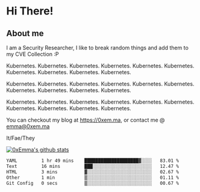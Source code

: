 # Hi There!

## About me
I am a Security Researcher, I like to break random things and add them to my CVE Collection :P 

Kubernetes. Kubernetes. Kubernetes. Kubernetes. Kubernetes. Kubernetes. Kubernetes. Kubernetes. Kubernetes. Kubernetes.

Kubernetes. Kubernetes. Kubernetes. Kubernetes. Kubernetes. Kubernetes. Kubernetes. Kubernetes. Kubernetes. Kubernetes.

Kubernetes. Kubernetes. Kubernetes. Kubernetes. Kubernetes. Kubernetes. Kubernetes. Kubernetes. Kubernetes. Kubernetes.

You can checkout my blog at https://0xem.ma, or contact me @ [emma@0xem.ma](mailto:emma@0xem.ma)

It/Fae/They

[![0xEmma's github stats](https://github-readme-stats.vercel.app/api?username=0xEmma&count_private=true&show_icons=true&theme=gruvbox)](https://github.com/0xEmma)
<!--START_SECTION:waka-->

```txt
YAML         1 hr 49 mins    ████████████████████▓░░░░   83.01 %
Text         16 mins         ███░░░░░░░░░░░░░░░░░░░░░░   12.47 %
HTML         3 mins          ▓░░░░░░░░░░░░░░░░░░░░░░░░   02.67 %
Other        1 min           ▒░░░░░░░░░░░░░░░░░░░░░░░░   01.11 %
Git Config   0 secs          ▒░░░░░░░░░░░░░░░░░░░░░░░░   00.67 %
```

<!--END_SECTION:waka-->
